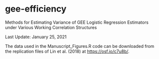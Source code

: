 # gee-efficiency
Methods for Estimating Variance of GEE Logistic Regression Estimators under Various Working Correlation Structures

Last Update: January 25, 2021

The data used in the Manuscript_Figures.R code can be downloaded from the replication files of Lin et al. (2018) at https://osf.io/c7u8b/.

